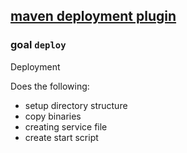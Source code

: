 ## [maven deployment plugin](../service)

### goal `deploy`
Deployment

Does the following:
  * setup directory structure 
  * copy binaries 
  * creating service file
  * create start script
